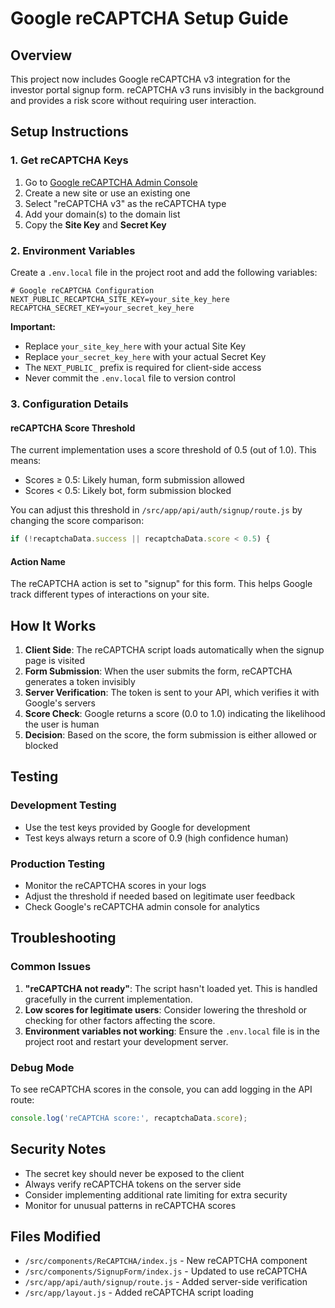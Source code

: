 # Google reCAPTCHA Setup Guide

## Overview
This project now includes Google reCAPTCHA v3 integration for the investor portal signup form. reCAPTCHA v3 runs invisibly in the background and provides a risk score without requiring user interaction.

## Setup Instructions

### 1. Get reCAPTCHA Keys
1. Go to [Google reCAPTCHA Admin Console](https://www.google.com/recaptcha/admin)
2. Create a new site or use an existing one
3. Select "reCAPTCHA v3" as the reCAPTCHA type
4. Add your domain(s) to the domain list
5. Copy the **Site Key** and **Secret Key**

### 2. Environment Variables
Create a `.env.local` file in the project root and add the following variables:

```env
# Google reCAPTCHA Configuration
NEXT_PUBLIC_RECAPTCHA_SITE_KEY=your_site_key_here
RECAPTCHA_SECRET_KEY=your_secret_key_here
```

**Important:** 
- Replace `your_site_key_here` with your actual Site Key
- Replace `your_secret_key_here` with your actual Secret Key
- The `NEXT_PUBLIC_` prefix is required for client-side access
- Never commit the `.env.local` file to version control

### 3. Configuration Details

#### reCAPTCHA Score Threshold
The current implementation uses a score threshold of 0.5 (out of 1.0). This means:
- Scores ≥ 0.5: Likely human, form submission allowed
- Scores < 0.5: Likely bot, form submission blocked

You can adjust this threshold in `/src/app/api/auth/signup/route.js` by changing the score comparison:
```javascript
if (!recaptchaData.success || recaptchaData.score < 0.5) {
```

#### Action Name
The reCAPTCHA action is set to "signup" for this form. This helps Google track different types of interactions on your site.

## How It Works

1. **Client Side**: The reCAPTCHA script loads automatically when the signup page is visited
2. **Form Submission**: When the user submits the form, reCAPTCHA generates a token invisibly
3. **Server Verification**: The token is sent to your API, which verifies it with Google's servers
4. **Score Check**: Google returns a score (0.0 to 1.0) indicating the likelihood the user is human
5. **Decision**: Based on the score, the form submission is either allowed or blocked

## Testing

### Development Testing
- Use the test keys provided by Google for development
- Test keys always return a score of 0.9 (high confidence human)

### Production Testing
- Monitor the reCAPTCHA scores in your logs
- Adjust the threshold if needed based on legitimate user feedback
- Check Google's reCAPTCHA admin console for analytics

## Troubleshooting

### Common Issues
1. **"reCAPTCHA not ready"**: The script hasn't loaded yet. This is handled gracefully in the current implementation.
2. **Low scores for legitimate users**: Consider lowering the threshold or checking for other factors affecting the score.
3. **Environment variables not working**: Ensure the `.env.local` file is in the project root and restart your development server.

### Debug Mode
To see reCAPTCHA scores in the console, you can add logging in the API route:
```javascript
console.log('reCAPTCHA score:', recaptchaData.score);
```

## Security Notes

- The secret key should never be exposed to the client
- Always verify reCAPTCHA tokens on the server side
- Consider implementing additional rate limiting for extra security
- Monitor for unusual patterns in reCAPTCHA scores

## Files Modified

- `/src/components/ReCAPTCHA/index.js` - New reCAPTCHA component
- `/src/components/SignupForm/index.js` - Updated to use reCAPTCHA
- `/src/app/api/auth/signup/route.js` - Added server-side verification
- `/src/app/layout.js` - Added reCAPTCHA script loading
